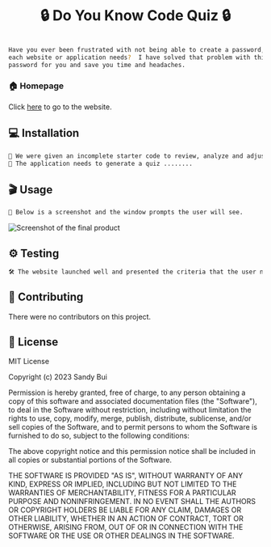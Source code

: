 <h1 align="center">🔒 Do You Know Code Quiz 🔒</h1>

```sh

Have you ever been frustrated with not being able to create a password, especially given all the different requirements 
each website or application needs?  I have solved that problem with this awesome tool, which will easily create a 
password for you and save you time and headaches.

```

### 🏠 Homepage

Click [here](https://stbuiemory.github.io/Do-You-Know-Code-Quiz/) to go to the website.

## 💻 Installation

```sh
🎯 We were given an incomplete starter code to review, analyze and adjust to meet certain criteria.
🎯 The application needs to generate a quiz ........
```
## 🎬 Usage

```sh
🤩 Below is a screenshot and the window prompts the user will see.
```
![Screenshot of the final product](./assets/Screenshot_password%20generator.png)

## ⚙️ Testing

```sh
🛠️ The website launched well and presented the criteria that the user needs.
```

## 🤝 Contributing

There were no contributors on this project.

## 📝 License

MIT License

Copyright (c) 2023 Sandy Bui

Permission is hereby granted, free of charge, to any person obtaining a copy of this software and associated documentation files (the "Software"), to deal in the Software without restriction, including without limitation the rights to use, copy, modify, merge, publish, distribute, sublicense, and/or sell copies of the Software, and to permit persons to whom the Software is furnished to do so, subject to the following conditions:

The above copyright notice and this permission notice shall be included in all copies or substantial portions of the Software.

THE SOFTWARE IS PROVIDED "AS IS", WITHOUT WARRANTY OF ANY KIND, EXPRESS OR IMPLIED, INCLUDING BUT NOT LIMITED TO THE WARRANTIES OF MERCHANTABILITY, FITNESS FOR A PARTICULAR PURPOSE AND NONINFRINGEMENT. IN NO EVENT SHALL THE AUTHORS OR COPYRIGHT HOLDERS BE LIABLE FOR ANY CLAIM, DAMAGES OR OTHER LIABILITY, WHETHER IN AN ACTION OF CONTRACT, TORT OR OTHERWISE, ARISING FROM, OUT OF OR IN CONNECTION WITH THE SOFTWARE OR THE USE OR OTHER DEALINGS IN THE SOFTWARE.